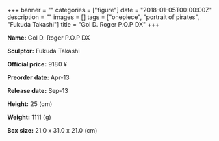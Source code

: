 +++
banner = ""
categories = ["figure"]
date = "2018-01-05T00:00:00Z"
description = ""
images = []
tags = ["onepiece", "portrait of pirates", "Fukuda Takashi"]
title = "Gol D. Roger P.O.P DX"
+++

**Name:** Gol D. Roger P.O.P DX

**Sculptor:** Fukuda Takashi

**Official price:** 9180 ¥

**Preorder date:** Apr-13

**Release date:** Sep-13

**Height:** 25 (cm)

**Weight:** 1111 (g)

**Box size:** 21.0 x 31.0 x 21.0 (cm)
